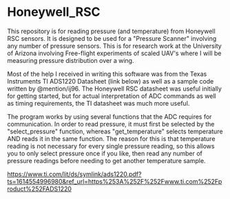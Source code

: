 # Honeywell_RSC

This repository is for reading pressure (and temperature) from Honeywell RSC sensors. It is designed to be used for a "Pressure Scanner" involving any number of pressure sensors. This is for research work at the University of Arizona involving Free-flight experiments of scaled UAV's where I will be measuring pressure distribution over a wing.

Most of the help I received in writing this software was from the Texas Instruments TI ADS1220 Datasheet 
(link below) as well as a sample code written by @mention/ij96. The Honeywell RSC datasheet was useful initially for getting started, but for actual interpretation of ADC commands as well as timing requirements, the TI datasheet was much more useful. 

The program works by using several functions that the ADC requires for communication. In order to read pressure, it must first be selected by the "select_pressure" function, whereas "get_temperature" selects temperature AND reads it in the same function. The reason for this is that temperature reading is not necessary for every single pressure reading, so this allows you to only select pressure once if you like, then read any number of pressure readings before needing to get another temperature sample.

https://www.ti.com/lit/ds/symlink/ads1220.pdf?ts=1614554996980&ref_url=https%253A%252F%252Fwww.ti.com%252Fproduct%252FADS1220
